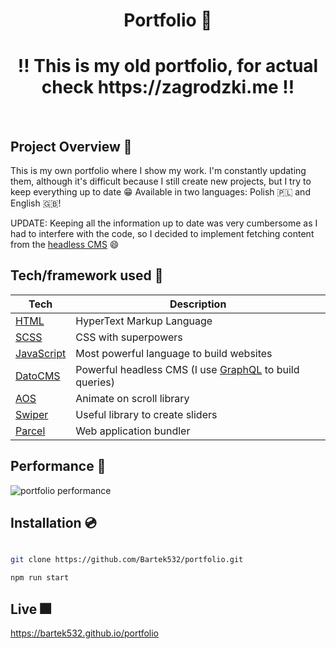 <h1 align="center">
Portfolio 💼
</h1>
<h1 align="center">
‼️ This is my old portfolio, for actual check https://zagrodzki.me ‼️
</h1> 

<br />

## Project Overview 🎨

This is my own portfolio where I show my work. I'm constantly updating them, although it's difficult because I still create new projects, but I try to keep everything up to date 😁 Available in two languages: Polish 🇵🇱 and English 🇬🇧!

UPDATE: Keeping all the information up to date was very cumbersome as I had to interfere with the code, so I decided to implement fetching content from the [headless CMS](https://en.wikipedia.org/wiki/Headless_content_management_system) 😄

## Tech/framework used 🧰

| Tech                                     | Description                                                                   |
| ---------------------------------------- | ----------------------------------------------------------------------------- |
| [HTML](https://www.w3.org/html)          | HyperText Markup Language                                                     |
| [SCSS](https://sass-lang.com)            | CSS with superpowers                                                          |
| [JavaScript](https://www.javascript.com) | Most powerful language to build websites                                      |
| [DatoCMS](https://www.datocms.com/)      | Powerful headless CMS (I use [GraphQL](https://graphql.org) to build queries) |
| [AOS](https://michalsnik.github.io/aos)  | Animate on scroll library                                                     |
| [Swiper](https://swiperjs.com)           | Useful library to create sliders                                              |
| [Parcel](https://parceljs.org)           | Web application bundler                                                       |

## Performance 💨

<img src="https://i.ibb.co/BrCX5Wz/portfolio.png" alt="portfolio performance" />

## Installation 💿

```bash

git clone https://github.com/Bartek532/portfolio.git

npm run start

```

## Live 🎆

https://bartek532.github.io/portfolio

